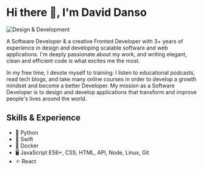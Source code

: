 # Hi there 👋,  I'm David Danso

![Design & Development](https://pbs.twimg.com/profile_banners/4866498934/1627128959/1500x500)

A Software Developer & a creative Fronted Developer with 3+ years of experience in design and developing scalable software and web applications.
I'm deeply passionate about my work, and writing elegant, clean and efficient code is what excites me the most.

In my free time, I devote myself to training: I listen to educational podcasts, read tech blogs, and take many online courses in order to develop a growth mindset and become a better Developer. My mission as a Software Developer is to design and develop applications that transform and improve people's lives around the world.

## Skills & Experience 
- 🐍 Python
- 📱 Swift
- 🦈 Docker
- 🖥 JavaScript ES6+, CSS, HTML, API, Node, Linux, Git
- ⚛️ React
